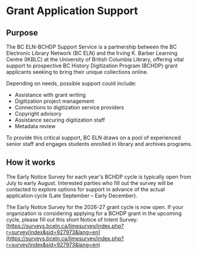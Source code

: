 # Grant Application Support

## Purpose
The BC ELN-BCHDP Support Service is a partnership between the BC Electronic Library Network (BC ELN) and the Irving K. Barber Learning Centre (IKBLC) at the University of British Columbia Library, offering vital support to prospective BC History Digitization Program (BCHDP) grant applicants seeking to bring their unique collections online. 

Depending on needs, possible support could include:

* Assistance with grant writing
* Digitization project management
* Connections to digitization service providers
* Copyright advisory
* Assistance securing digitization staff
* Metadata review

To provide this critical support, BC ELN draws on a pool of experienced senior staff and engages students enrolled in library and archives programs.

## How it works
The Early Notice Survey for each year's BCHDP cycle is typically open from July to early August. Interested parties who fill out the survey will be contacted to explore options for support in advance of the actual application cycle (Late September – Early December).

The Early Notice Survey for the 2026-27 grant cycle is now open. If your organization is considering applying for a BCHDP grant in the upcoming cycle, please fill out this short Notice of Intent Survey: [https://surveys.bceln.ca/limesurvey/index.php?r=survey/index&sid=927973&lang=en](https://surveys.bceln.ca/limesurvey/index.php?r=survey/index&sid=927973&lang=en)